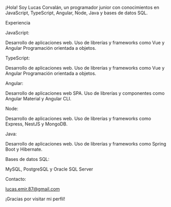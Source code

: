 
¡Hola!
Soy Lucas Corvalán, un programador junior con conocimientos en JavaScript, TypeScript, Angular, Node, Java y bases de datos SQL.

Experiencia

JavaScript:

Desarrollo de aplicaciones web.
Uso de librerías y frameworks como Vue y Angular
Programación orientada a objetos.

TypeScript:

Desarrollo de aplicaciones web.
Uso de librerías y frameworks como Vue y Angular
Programación orientada a objetos.

Angular:

Desarrollo de aplicaciones web SPA.
Uso de librerías y componentes como Angular Material y Angular CLI.

Node:

Desarrollo de aplicaciones web.
Uso de librerías y frameworks como Express, NestJS y MongoDB.

Java:

Desarrollo de aplicaciones web.
Uso de librerías y frameworks como Spring Boot y Hibernate.

Bases de datos SQL:

MySQL, PostgreSQL y Oracle
SQL Server


Contacto:

lucas.emir.87@gmail.com

¡Gracias por visitar mi perfil!


